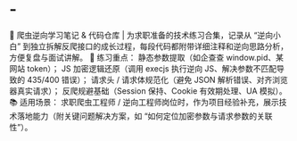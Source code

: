 # -
📝 爬虫逆向学习笔记 &amp; 代码仓库 | 为求职准备的技术练习合集，记录从 “逆向小白” 到独立拆解反爬接口的成长过程，每段代码都附带详细注释和逆向思路分析，方便复盘与面试讲解。  🌟 练习重点：  静态参数提取（如企查查 window.pid、某网站 token）； JS 加密逻辑还原（调用 execjs 执行逆向 JS、解决参数不匹配导致的 435/400 错误）； 请求头 / 请求体规范化（避免 JSON 解析错误、对齐浏览器真实请求）； 反爬规避基础（Session 保持、Cookie 有效期处理、UA 模拟）。  📚 适用场景： 求职爬虫工程师 / 逆向工程师岗位时，作为项目经验补充，展示技术落地能力（附关键问题解决方案，如 “如何定位加密参数与请求参数的关联性”）。
